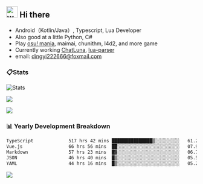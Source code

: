## <img alt="wave" src="https://raw.githubusercontent.com/MartinHeinz/MartinHeinz/master/wave.gif" width="30px"> Hi there

- Android（Kotlin/Java）, Typescript, Lua Developer
- Also good at a little Python, C#
- Play [osu! mania](https://osu.ppy.sh/users/29808669), maimai, chunithm, l4d2, and more game
- Currently working [ChatLuna](https://github.com/ChatLunaLab), [lua-parser](https://github.com/dingyi222666/lua-parser)
- email: [dingyi222666@foxmail.com](mailto:dingyi222666@foxmail.com)

### 📋Stats

![Stats](https://github-readme-stats.vercel.app/api?username=dingyi222666&show_icons=true&icon_color=47A69E&title_color=47A69E&count_private=true)    

![](https://api.githubtrends.io/user/svg/dingyi222666/langs?time_range=one_year&include_private=True&loc_metric=changed&theme=classic)

![](http://github-profile-summary-cards.vercel.app/api/cards/productive-time?username=dingyi222666&theme=nord_dark&utcOffset=8)

### 📊 Yearly Development Breakdown

<!--START_SECTION:waka-->

```txt
TypeScript             517 hrs 42 mins ███████████████▒░░░░░░░░░   61.26 %
Vue.js                 66 hrs 56 mins  ██░░░░░░░░░░░░░░░░░░░░░░░   07.92 %
Markdown               57 hrs 23 mins  █▓░░░░░░░░░░░░░░░░░░░░░░░   06.79 %
JSON                   46 hrs 40 mins  █▒░░░░░░░░░░░░░░░░░░░░░░░   05.52 %
YAML                   44 hrs 16 mins  █▒░░░░░░░░░░░░░░░░░░░░░░░   05.24 %
```

<!--END_SECTION:waka-->

![](https://komarev.com/ghpvc/?username=dingyi222666)
